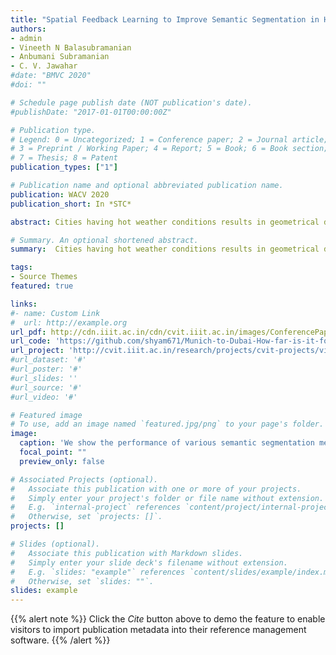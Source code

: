 ```yaml
---
title: "Spatial Feedback Learning to Improve Semantic Segmentation in Hot Weather (BMVC 2020)"
authors:
- admin
- Vineeth N Balasubramanian
- Anbumani Subramanian
- C. V. Jawahar
#date: "BMVC 2020"
#doi: ""

# Schedule page publish date (NOT publication's date).
#publishDate: "2017-01-01T00:00:00Z"

# Publication type.
# Legend: 0 = Uncategorized; 1 = Conference paper; 2 = Journal article;
# 3 = Preprint / Working Paper; 4 = Report; 5 = Book; 6 = Book section;
# 7 = Thesis; 8 = Patent
publication_types: ["1"]

# Publication name and optional abbreviated publication name.
publication: WACV 2020
publication_short: In *STC*

abstract: Cities having hot weather conditions results in geometrical distortion, thereby adversely affecting the performance of semantic segmentation model. In this work, we study the problem of semantic segmentation model in adapting to such hot climate cities. This issue can be circumvented by collecting and annotating images in such weather conditions and training segmentation models on those images. But the task of semantically annotating images for every environment is painstaking and expensive. Hence, we propose a framework that improves the performance of semantic segmentation models without explicitly creating an annotated dataset for such adverse weather variations. Our framework consists of two parts, a restoration network to remove the geometrical distortions caused by hot weather and an adaptive segmentation network that is trained on an additional loss to adapt to the statistics of the ground-truth segmentation map. We train our framework on the Cityscapes dataset, which showed a total IoU gain of 12.707 over standard segmentation models. We also observe that the segmentation results obtained by our framework gave a significant improvement for small classes such as poles, person, and rider, which are essential and valuable for autonomous navigation based applications.

# Summary. An optional shortened abstract.
summary:  Cities having hot weather conditions results in geometrical distortion, thereby adversely affecting the performance of semantic segmentation model. In this work, we study the problem of semantic segmentation model in adapting to such hot climate cities.

tags:
- Source Themes
featured: true

links:
#- name: Custom Link
#  url: http://example.org
url_pdf: http://cdn.iiit.ac.in/cdn/cvit.iiit.ac.in/images/ConferencePapers/2020/Munich2Dubai-wacv.pdf
url_code: 'https://github.com/shyam671/Munich-to-Dubai-How-far-is-it-for-Semantic-Segmentation'
url_project: 'http://cvit.iiit.ac.in/research/projects/cvit-projects/vision-in-atmospheric-turbulence'
#url_dataset: '#'
#url_poster: '#'
#url_slides: ''
#url_source: '#'
#url_video: '#'

# Featured image
# To use, add an image named `featured.jpg/png` to your page's folder. 
image:
  caption: 'We show the performance of various semantic segmentation methods on a turbulent (hot weather condition) image. Our method clearly outperforms DeepLabV3 and Coral-DLV3 (DeepLabV3 trained on CORAL loss). We can notice that our approach removes the noisy segmentation output (can be seen on the segmentation output of roads) of Coral-DLV3 giving higher IoU and refined segmentation output.'
  focal_point: ""
  preview_only: false

# Associated Projects (optional).
#   Associate this publication with one or more of your projects.
#   Simply enter your project's folder or file name without extension.
#   E.g. `internal-project` references `content/project/internal-project/index.md`.
#   Otherwise, set `projects: []`.
projects: []

# Slides (optional).
#   Associate this publication with Markdown slides.
#   Simply enter your slide deck's filename without extension.
#   E.g. `slides: "example"` references `content/slides/example/index.md`.
#   Otherwise, set `slides: ""`.
slides: example
---
```


{{% alert note %}}
Click the *Cite* button above to demo the feature to enable visitors to import publication metadata into their reference management software.
{{% /alert %}}

